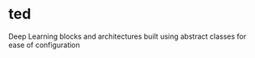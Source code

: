 # ted
Deep Learning blocks and architectures built using abstract classes for ease of configuration

